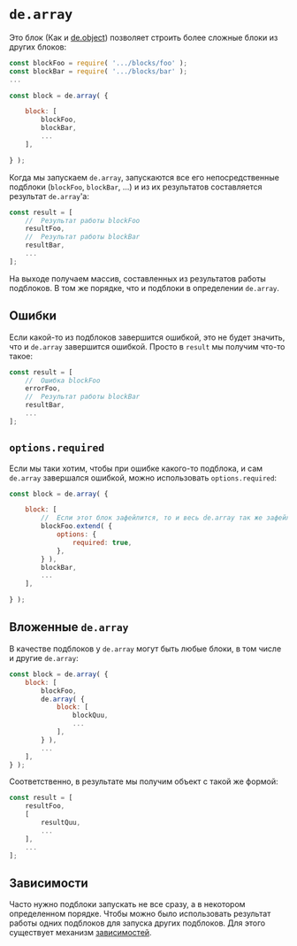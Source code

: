 # `de.array`

Это блок (Как и [de.object](./object_block.md)) позволяет строить более сложные блоки
из других блоков:

```js
const blockFoo = require( '.../blocks/foo' );
const blockBar = require( '.../blocks/bar' );
...

const block = de.array( {

    block: [
        blockFoo,
        blockBar,
        ...
    ],

} );
```

Когда мы запускаем `de.array`, запускаются все его непосредственные подблоки (`blockFoo`, `blockBar`, ...)
и из их результатов составляется результат `de.array`'а:

```js
const result = [
    //  Результат работы blockFoo
    resultFoo,
    //  Результат работы blockBar
    resultBar,
    ...
];
```

На выходе получаем массив, составленных из результатов работы подблоков.
В том же порядке, что и подблоки в определении `de.array`.


## Ошибки

Если какой-то из подблоков завершится ошибкой, это не будет значить, что и `de.array` завершится ошибкой.
Просто в `result` мы получим что-то такое:

```js
const result = [
    //  Ошибка blockFoo
    errorFoo,
    //  Результат работы blockBar
    resultBar,
    ...
];
```

## `options.required`

Если мы таки хотим, чтобы при ошибке какого-то подблока, и сам `de.array` завершался ошибкой,
можно использовать `options.required`:

```js
const block = de.array( {

    block: [
        //  Если этот блок зафейлится, то и весь de.array так же зафейлится.
        blockFoo.extend( {
            options: {
                required: true,
            },
        } ),
        blockBar,
        ...
    ],

} );
```

## Вложенные `de.array`

В качестве подблоков у `de.array` могут быть любые блоки, в том числе и другие `de.array`:

```js
const block = de.array( {
    block: [
        blockFoo,
        de.array( {
            block: [
                blockQuu,
                ...
            ],
        } ),
        ...
    ],
} );
```

Соответственно, в результате мы получим объект с такой же формой:

```js
const result = [
    resultFoo,
    [
        resultQuu,
        ...
    ],
    ...
];
```


## Зависимости

Часто нужно подблоки запускать не все сразу, а в некотором определенном порядке.
Чтобы можно было использовать результат работы одних подблоков для запуска других подблоков.
Для этого существует механизм [зависимостей](./deps.md).

